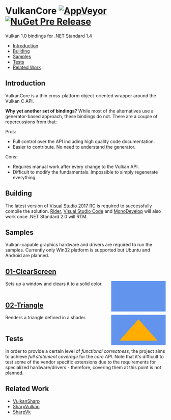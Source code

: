 # VulkanCore [![AppVeyor](https://img.shields.io/appveyor/ci/discosultan/vulkancore.svg)](https://ci.appveyor.com/project/discosultan/vulkancore) [![NuGet Pre Release](https://img.shields.io/nuget/vpre/VulkanCore.svg)](https://www.nuget.org/packages/VulkanCore/1.0.0-alpha01)

Vulkan 1.0 bindings for .NET Standard 1.4

- [Introduction](#introduction)
- [Building](#building)
- [Samples](#samples)
- [Tests](#tests)
- [Related Work](#related-work)

## Introduction

VulkanCore is a thin cross-platform object-oriented wrapper around the Vulkan C API.

**Why yet another set of bindings?** While most of the alternatives use a generator-based approach, these bindings do not. There are a couple of repercussions from that:

Pros:
- Full control over the API including high quality code documentation.
- Easier to contribute. No need to understand the generator.

Cons:
- Requires manual work after every change to the Vulkan API.
- Difficult to modify the fundamentals. Impossible to simply regenerate everything.

## Building

The latest version of [Visual Studio 2017 RC](https://www.visualstudio.com/vs/visual-studio-2017-rc/) is required to successfully compile the solution. [Rider](https://www.jetbrains.com/rider/), [Visual Studio Code](https://code.visualstudio.com/) and [MonoDevelop](http://www.monodevelop.com/) will also work once .NET Standard 2.0 will RTM.

## Samples

Vulkan-capable graphics hardware and drivers are required to run the samples. Currently only Win32 platform is supported but Ubuntu and Android are planned.

## [01-ClearScreen](Samples/01-ClearScreen)
<img src="./Doc/ClearScreen.jpg" height="96px" align="right">
Sets up a window and clears it to a solid color.
<br><br>

## [02-Triangle](Samples/02-Triangle)
<img src="./Doc/Triangle.jpg" height="96px" align="right">
Renders a triangle defined in a shader.
<br><br>

## Tests

In order to provide a certain level of *functional correctness*, the project aims to achieve *full statement coverage* for the *core API*. Note that it's difficult to test some of the vendor specific extensions due to the requirements for specialized hardware/drivers - therefore, covering them at this point is not planned.

## Related Work

- [VulkanSharp](https://github.com/mono/VulkanSharp)
- [SharpVulkan](https://github.com/jwollen/SharpVulkan)
- [SharpVk](https://github.com/FacticiusVir/SharpVk)

